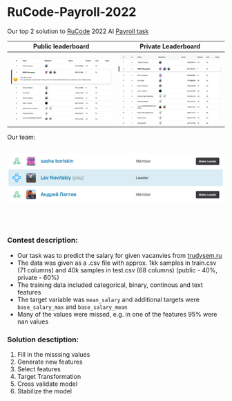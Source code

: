 # RuCode-Payroll-2022
Our top 2 solution to [RuCode](https://rucode.net) 2022 AI [Payroll task](https://www.kaggle.com/competitions/vacancy-salary-prediction)


Public leaderboard                |  Private Leaderboard
:--------------------------------:|:-------------------------:
![alt text](pics/public.png)      |  ![](pics/private.png)


Our team: </br>

![alt text](pics/team.png)
</br>
</br>
</br>
---
### Contest description:</br>
* Our task was to predict the salary for given vacanvies from [trudvsem.ru](https://trudvsem.ru) </br>
* The data was given as a .csv file with approx. 1kk samples in train.csv (71 columns) and 40k samples in test.csv (68 columns) (public - 40%, private - 60%) </br>
* The training data included categorical, binary, continous and text features </br>
* The target variable was ```mean_salary``` and additional targets were ```base_salary_max``` and ```base_salary_mean```</br>
* Many of the values were missed, e.g. in one of the features 95% were nan values </br>

### Solution desctiption: </br>
1. Fill in the misssing values
2. Generate new features
3. Select features
4. Target Transformation
5. Cross validate model
6. Stabilize the model


